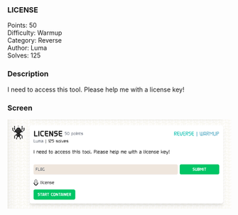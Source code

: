 ### LICENSE

Points: 50 \
Difficulty: Warmup \
Category: Reverse \
Author: Luma \
Solves: 125

### Description

I need to access this tool. Please help me with a license key!

### Screen

![](img/task.png)

